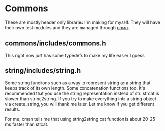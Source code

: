 # Commons
These are mostly header only libraries I'm making for myself. They will have their own test modules and they are managed through [cman](https://github.com/alexcouch/cman).

## commons/includes/commons.h
This right now just has some typedefs to make my life easier I guess

## string/includes/string.h
Some string functions such as a way to represent string as a string that keeps track of its own length. Some concatenation functions too. It's recommended that you use the string representation instead of str. strcat is slower than string2string. If you try to make everything into a string object via create_string, you will thank me later. Let me know if you get different results.

For me, cman tells me that using string2string cat function is about 20-25 ms faster than strcat.